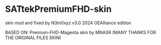 # SATtekPremiumFHD-skin
skin mod and fixed by N3m0xyz v3.0 2024 OEAlliance edition

BASED ON: 
Premium-FHD-Magenta skin by MNASR (MANY THANKS FOR THE ORIGINAL FILES SKIN)
